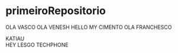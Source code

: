 # primeiroRepositorio
OLA VASCO
OLA VENESH
HELLO MY CIMENTO
OLA FRANCHESCO

KATIAU  
HEY LESGO TECHPHONE

